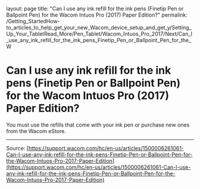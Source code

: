 layout: page
title: "Can I use any ink refill for the ink pens (Finetip Pen or Ballpoint Pen) for the Wacom Intuos Pro (2017) Paper Edition?"
permalink: /Getting_StartedHow-to_articles_to_help_get_your_new_Wacom_device_setup_and_get_y/Setting_Up_Your_TabletRead_More/Pen_Tablet/Wacom_Intuos_Pro_2017/Next/Can_I_use_any_ink_refill_for_the_ink_pens_Finetip_Pen_or_Ballpoint_Pen_for_the_W

# Can I use any ink refill for the ink pens (Finetip Pen or Ballpoint Pen) for the Wacom Intuos Pro (2017) Paper Edition?

You must use the refills that come with your ink pen or purchase new ones from the Wacom eStore.

---
Source: [https://support.wacom.com/hc/en-us/articles/1500006261061-Can-I-use-any-ink-refill-for-the-ink-pens-Finetip-Pen-or-Ballpoint-Pen-for-the-Wacom-Intuos-Pro-2017-Paper-Edition](https://support.wacom.com/hc/en-us/articles/1500006261061-Can-I-use-any-ink-refill-for-the-ink-pens-Finetip-Pen-or-Ballpoint-Pen-for-the-Wacom-Intuos-Pro-2017-Paper-Edition)
